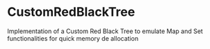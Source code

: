 # CustomRedBlackTree
Implementation of a Custom Red Black Tree to emulate Map and Set functionalities for quick memory de allocation
